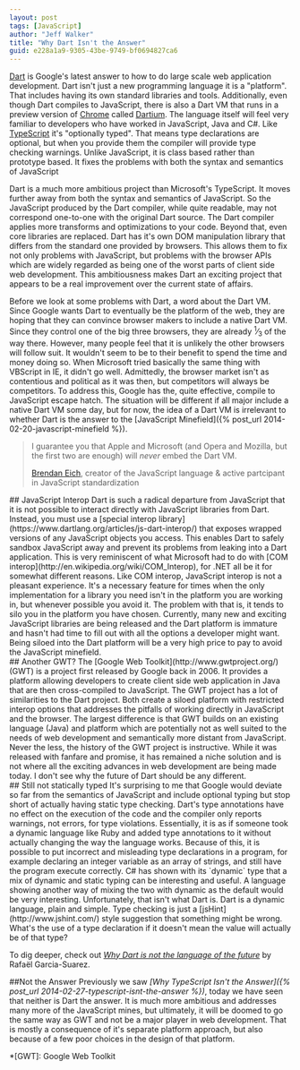 ```yaml
---
layout: post
tags: [JavaScript]
author: "Jeff Walker"
title: "Why Dart Isn't the Answer"
guid: e228a1a9-9305-43be-9749-bf0694827ca6
---
```


[Dart](https://www.dartlang.org) is Google's latest answer to how to do large scale web application development.  Dart isn't just a new programming language it is a "platform".  That includes having its own standard libraries and tools.  Additionally, even though Dart compiles to JavaScript, there is also a Dart VM that runs in a preview version of [Chrome](https://www.google.com/chrome) called [Dartium](https://www.dartlang.org/tools/dartium/).  The language itself will feel very familiar to developers who have worked in JavaScript, Java and C#.  Like [TypeScript](http://www.typescriptlang.org) it's "optionally typed".  That means type declarations are optional, but when you provide them the compiler will provide type checking warnings.  Unlike JavaScript, it is class based rather than prototype based. It fixes the problems with both the syntax and semantics of JavaScript

Dart is a much more ambitious project than Microsoft's TypeScript.  It moves further away from both the syntax and semantics of JavaScript.  So the JavaScript produced by the Dart compiler, while quite readable, may not correspond one-to-one with the original Dart source.  The Dart compiler applies more transforms and optimizations to your code.  Beyond that, even core libraries are replaced.  Dart has it's own DOM manipulation library that differs from the standard one provided by browsers.  This allows them to fix not only problems with JavaScript, but problems with the browser APIs which are widely regarded as being one of the worst parts of client side web development. This ambitiousness makes Dart an exciting project that appears to be a real improvement over the current state of affairs.  

Before we look at some problems with Dart, a word about the Dart VM.  Since Google wants Dart to eventually be the platform of the web, they are hoping that they can convince browser makers to include a native Dart VM.  Since they control one of the big three browsers, they are already <sup>1</sup>&frasl;<sub>3</sub> of the way there.  However, many people feel that it is unlikely the other browsers will follow suit.  It wouldn't seem to be to their benefit to spend the time and money doing so.  When Microsoft tried basically the same thing with VBScript in IE, it didn't go well.  Admittedly, the browser market isn't as contentious and political as it was then, but competitors will always be competitors.  To address this, Google has the, quite effective, compile to JavaScript escape hatch.  The situation will be different if all major include a native Dart VM some day, but for now, the idea of a Dart VM is irrelevant to whether Dart is the answer to the [JavaScript Minefield]({% post_url 2014-02-20-javascript-minefield %}).

>I guarantee you that Apple and Microsoft (and Opera and Mozilla, but the first two are enough) will *never* embed the Dart VM.
>
><footer><a href="https://news.ycombinator.com/item?id=2982949">Brendan Eich</a>, creator of the JavaScript language & active partcipant in JavaScript standardization</footer>

<section markdown="1">
## JavaScript Interop
Dart is such a radical departure from JavaScript that it is not possible to interact directly with JavaScript libraries from Dart.  Instead, you must use a [special interop library](https://www.dartlang.org/articles/js-dart-interop/) that exposes wrapped versions of any JavaScript objects you access.  This enables Dart to safely sandbox JavaScript away and prevent its problems from leaking into a Dart application.  This is very reminiscent of what Microsoft had to do with [COM interop](http://en.wikipedia.org/wiki/COM_Interop), for .NET all be it for somewhat different reasons.  Like COM interop, JavaScript interop is not a pleasant experience.  It's a necessary feature for times when the only implementation for a library you need isn't in the platform you are working in, but whenever possible you avoid it.  The problem with that is, it tends to silo you in the platform you have chosen.  Currently, many new and exciting JavaScript libraries are being released and the Dart platform is immature and hasn't had time to fill out with all the options a developer might want.  Being siloed into the Dart platform will be a very high price to pay to avoid the JavaScript minefield.
</section>

<section markdown="1">
## Another GWT?
The [Google Web Toolkit](http://www.gwtproject.org/) (GWT) is a project first released by Google back in 2006.  It provides a platform allowing developers to create client side web application in Java that are then cross-compiled to JavaScript.  The GWT project has a lot of similarities to the Dart project.  Both create a siloed platform with restricted interop options that addresses the pitfalls of working directly in JavaScript and the browser.  The largest difference is that GWT builds on an existing language (Java) and platform which are potentially not as well suited to the needs of web development and semantically more distant from JavaScript.  Never the less, the history of the GWT project is instructive.  While it was released with fanfare and promise, it has remained a niche solution and is not where all the exciting advances in web development are being made today. I don't see why the future of Dart should be any different. 
</section>

<section markdown="1">
## Still not statically typed
It's surprising to me that Google would deviate so far from the semantics of JavaScript and include optional typing but stop short of actually having static type checking.  Dart's type annotations have no effect on the execution of the code and the compiler only reports warnings, not errors, for type violations.  Essentially, it is as if someone took a dynamic language like Ruby and added type annotations to it without actually changing the way the language works.  Because of this, it is possible to put incorrect and misleading type declarations in a program, for example declaring an integer variable as an array of strings, and still have the program execute correctly.  C# has shown with its `dynamic` type that a mix of dynamic and static typing can be interesting and useful.  A language showing another way of mixing the two with dynamic as the default would be very interesting.  Unfortunately, that isn't what Dart is.  Dart is a dynamic language, plain and simple.  Type checking is just a [jsHint](http://www.jshint.com/) style suggestion that something might be wrong.  What's the use of a type declaration if it doesn't mean the value will actually be of that type?

To dig deeper, check out <cite markdown="1">[Why Dart is not the language of the future](http://blogs.perl.org/users/rafael_garcia-suarez/2011/10/why-dart-is-not-the-language-of-the-future.html)</cite> by Rafaël Garcia-Suarez.
</section>

<section markdown="1">
##Not the Answer
Previously we saw <cite>[Why TypeScript Isn't the Answer]({% post_url 2014-02-27-typescript-isnt-the-answer %})</cite>, today we have seen that neither is Dart the answer.  It is much more ambitious and addresses many more of the JavaScript mines, but ultimately, it will be doomed to go the same way as GWT and not be a major player in web development. That is mostly a consequence of it's separate platform approach, but also because of a few poor choices in the design of that platform.
</section>

*[GWT]: Google Web Toolkit